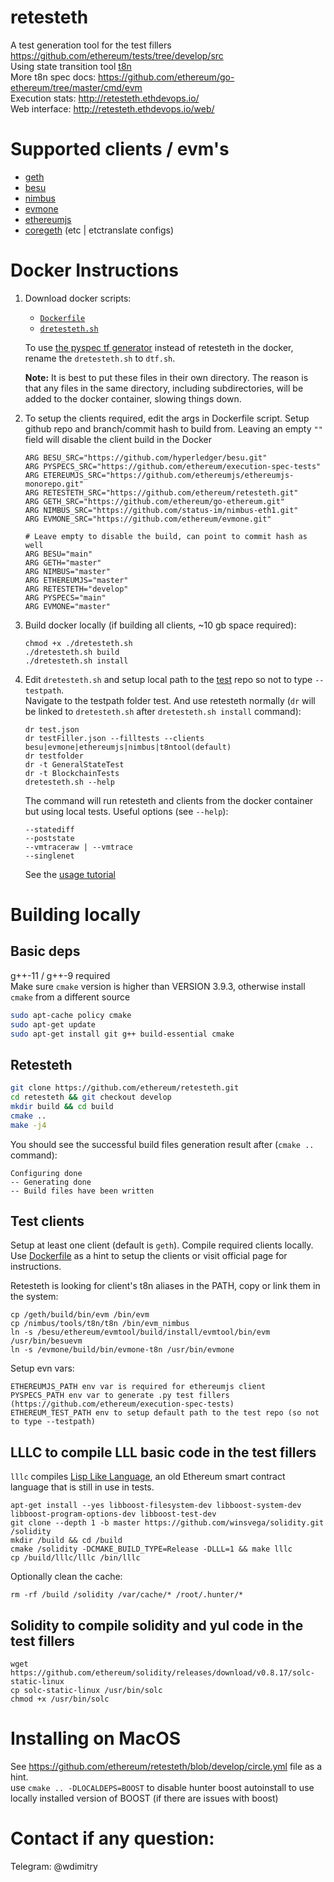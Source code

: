 # retesteth

A test generation tool for the test fillers https://github.com/ethereum/tests/tree/develop/src  
Using state transition tool [t8n](https://ethereum-tests.readthedocs.io/en/latest/t8ntool-ref.html)  
More t8n spec docs: https://github.com/ethereum/go-ethereum/tree/master/cmd/evm  
Execution stats: http://retesteth.ethdevops.io/  
Web interface: http://retesteth.ethdevops.io/web/

# Supported clients / evm's
- [geth](https://github.com/ethereum/go-ethereum)   
- [besu](https://github.com/hyperledger/besu)   
- [nimbus](https://github.com/status-im/nimbus-eth1)  
- [evmone](https://github.com/ethereum/evmone.git)  
- [ethereumjs](https://github.com/ethereumjs/ethereumjs-monorepo.git)  
- [coregeth](https://github.com/etclabscore/core-geth) (etc | etctranslate configs)  

# Docker Instructions

1. Download docker scripts: 
   - [`Dockerfile`](https://raw.githubusercontent.com/ethereum/retesteth/develop/Dockerfile)
   - [`dretesteth.sh`](https://raw.githubusercontent.com/ethereum/retesteth/develop/dretesteth.sh)

   To use [the pyspec tf generator]() instead of retesteth in the docker, rename the `dretesteth.sh` to `dtf.sh`.
   
   **Note:** It is best to put these files in their own directory.
   The reason is that any files in the same directory, including subdirectories, will be added to the docker container, slowing things down.

1. To setup the clients required, edit the args in Dockerfile script.
   Setup github repo and branch/commit hash to build from. Leaving an empty `""` field will disable the client build in the Docker

   ```
   ARG BESU_SRC="https://github.com/hyperledger/besu.git"
   ARG PYSPECS_SRC="https://github.com/ethereum/execution-spec-tests"
   ARG ETEREUMJS_SRC="https://github.com/ethereumjs/ethereumjs-monorepo.git"
   ARG RETESTETH_SRC="https://github.com/ethereum/retesteth.git"
   ARG GETH_SRC="https://github.com/ethereum/go-ethereum.git"
   ARG NIMBUS_SRC="https://github.com/status-im/nimbus-eth1.git"
   ARG EVMONE_SRC="https://github.com/ethereum/evmone.git"

   # Leave empty to disable the build, can point to commit hash as well
   ARG BESU="main"
   ARG GETH="master"
   ARG NIMBUS="master"
   ARG ETHEREUMJS="master"
   ARG RETESTETH="develop"
   ARG PYSPECS="main"
   ARG EVMONE="master"
   ```

1. Build docker locally (if building all clients, ~10 gb space required):

   ```
   chmod +x ./dretesteth.sh
   ./dretesteth.sh build
   ./dretesteth.sh install
   ```

1. Edit `dretesteth.sh` and setup local path to the [test](https://github.com/ethereum/tests) repo so not to type `--testpath`.  
   Navigate to the testpath folder test. And use retesteth normally (`dr` will be linked to `dretesteth.sh` after `dretesteth.sh install` command):

   ```
   dr test.json
   dr testFiller.json --filltests --clients besu|evmone|ethereumjs|nimbus|t8ntool(default)
   dr testfolder
   dr -t GeneralStateTest
   dr -t BlockchainTests
   dretesteth.sh --help
   ```

   The command will run retesteth and clients from the docker container but using local tests.
   Useful options (see `--help`):

   ```
   --statediff
   --poststate
   --vmtraceraw | --vmtrace
   --singlenet
   ```

   See the [usage tutorial](https://ethereum-tests.readthedocs.io/en/latest/retesteth-tutorial.html)

# Building locally

## Basic deps
g++-11 / g++-9 required  
Make sure `cmake` version is higher than VERSION 3.9.3, otherwise install `cmake` from a different source

```sh
sudo apt-cache policy cmake
sudo apt-get update
sudo apt-get install git g++ build-essential cmake
```

## Retesteth

```sh
git clone https://github.com/ethereum/retesteth.git
cd retesteth && git checkout develop
mkdir build && cd build
cmake ..
make -j4
```

You should see the successful build files generation result after (`cmake ..` command): 
```
Configuring done
-- Generating done
-- Build files have been written 
```


## Test clients

Setup at least one client (default is `geth`).
Compile required clients locally.
Use [Dockerfile](https://github.com/ethereum/retesteth/blob/develop/Dockerfile) as a hint to setup the clients or visit official page for instructions.

Retesteth is looking for client's t8n aliases in the PATH, copy or link them in the system:
```
cp /geth/build/bin/evm /bin/evm
cp /nimbus/tools/t8n/t8n /bin/evm_nimbus
ln -s /besu/ethereum/evmtool/build/install/evmtool/bin/evm /usr/bin/besuevm
ln -s /evmone/build/bin/evmone-t8n /usr/bin/evmone
```

Setup evn vars: 
```
ETHEREUMJS_PATH env var is required for ethereumjs client
PYSPECS_PATH env var to generate .py test fillers (https://github.com/ethereum/execution-spec-tests)
ETHEREUM_TEST_PATH env to setup default path to the test repo (so not to type --testpath)
```

## LLLC to compile LLL basic code in the test fillers

`lllc` compiles [Lisp Like Language](https://media.consensys.net/an-introduction-to-lll-for-ethereum-smart-contract-development-e26e38ea6c23), an old Ethereum smart contract language that is still in use in tests.

```
apt-get install --yes libboost-filesystem-dev libboost-system-dev libboost-program-options-dev libboost-test-dev
git clone --depth 1 -b master https://github.com/winsvega/solidity.git /solidity
mkdir /build && cd /build
cmake /solidity -DCMAKE_BUILD_TYPE=Release -DLLL=1 && make lllc
cp /build/lllc/lllc /bin/lllc
```

Optionally clean the cache:
```
rm -rf /build /solidity /var/cache/* /root/.hunter/*  
```

## Solidity to compile solidity and yul code in the test fillers
```
wget https://github.com/ethereum/solidity/releases/download/v0.8.17/solc-static-linux
cp solc-static-linux /usr/bin/solc
chmod +x /usr/bin/solc
```

# Installing on MacOS
See https://github.com/ethereum/retesteth/blob/develop/circle.yml file as a hint.  
use `cmake .. -DLOCALDEPS=BOOST` to disable hunter boost autoinstall to use locally installed version of BOOST (if there are issues with boost)

# Contact if any question:
Telegram: @wdimitry
